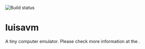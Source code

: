 ![Build status](https://travis-ci.org/andrenho/luisavm.svg?branch=master)

# luisavm
A tiny computer emulator. Please check more information at the [](https://andrenho.github.io/luisavm/).
